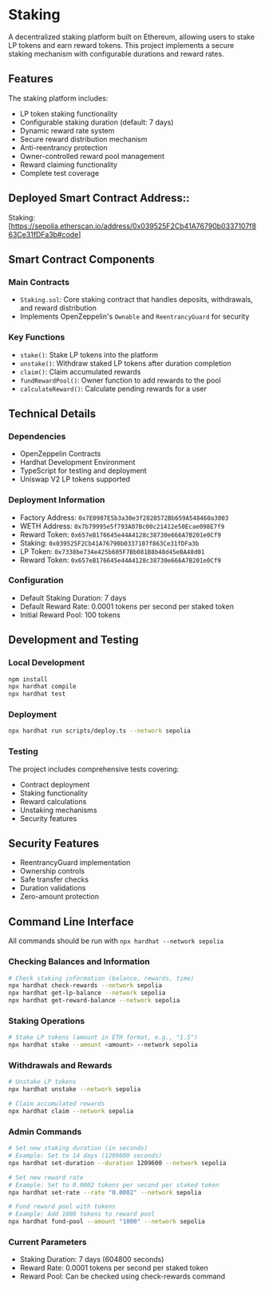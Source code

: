 # Staking 

A decentralized staking platform built on Ethereum, allowing users to stake LP tokens and earn reward tokens. This project implements a secure staking mechanism with configurable durations and reward rates.

## Features

The staking platform includes:

- LP token staking functionality
- Configurable staking duration (default: 7 days)
- Dynamic reward rate system
- Secure reward distribution mechanism
- Anti-reentrancy protection
- Owner-controlled reward pool management
- Reward claiming functionality
- Complete test coverage

## Deployed Smart Contract Address::
Staking:
[https://sepolia.etherscan.io/address/0x039525F2Cb41A76790b0337107f863Ce31fDFa3b#code]

## Smart Contract Components

### Main Contracts
- `Staking.sol`: Core staking contract that handles deposits, withdrawals, and reward distribution
- Implements OpenZeppelin's `Ownable` and `ReentrancyGuard` for security

### Key Functions
- `stake()`: Stake LP tokens into the platform
- `unstake()`: Withdraw staked LP tokens after duration completion
- `claim()`: Claim accumulated rewards
- `fundRewardPool()`: Owner function to add rewards to the pool
- `calculateReward()`: Calculate pending rewards for a user

## Technical Details

### Dependencies
- OpenZeppelin Contracts
- Hardhat Development Environment
- TypeScript for testing and deployment
- Uniswap V2 LP tokens supported

### Deployment Information
- Factory Address: `0x7E0987E5b3a30e3f2828572Bb659A548460a3003`
- WETH Address: `0x7b79995e5f793A07Bc00c21412e50Ecae098E7f9`
- Reward Token: `0x657eB176645e44A4128c38730e666A7B201e0Cf9`
- Staking: `0x039525F2Cb41A76790b0337107f863Ce31fDFa3b`
- LP Token: `0x7338be734e425b605F7Bb081B8b48d45eBA48d01`
- Reward Token: `0x657eB176645e44A4128c38730e666A7B201e0Cf9`

### Configuration
- Default Staking Duration: 7 days
- Default Reward Rate: 0.0001 tokens per second per staked token
- Initial Reward Pool: 100 tokens

## Development and Testing

### Local Development
```bash
npm install
npx hardhat compile
npx hardhat test
```

### Deployment
```bash
npx hardhat run scripts/deploy.ts --network sepolia
```

### Testing
The project includes comprehensive tests covering:
- Contract deployment
- Staking functionality
- Reward calculations
- Unstaking mechanisms
- Security features

## Security Features

- ReentrancyGuard implementation
- Ownership controls
- Safe transfer checks
- Duration validations
- Zero-amount protection

## Command Line Interface 

All commands should be run with `npx hardhat --network sepolia`

### Checking Balances and Information
```bash
# Check staking information (balance, rewards, time)
npx hardhat check-rewards --network sepolia
npx hardhat get-lp-balance --network sepolia
npx hardhat get-reward-balance --network sepolia

```

### Staking Operations
```bash
# Stake LP tokens (amount in ETH format, e.g., "1.5")
npx hardhat stake --amount <amount> --network sepolia
```

### Withdrawals and Rewards
```bash
# Unstake LP tokens
npx hardhat unstake --network sepolia

# Claim accumulated rewards
npx hardhat claim --network sepolia
```

### Admin Commands
```bash
# Set new staking duration (in seconds)
# Example: Set to 14 days (1209600 seconds)
npx hardhat set-duration --duration 1209600 --network sepolia

# Set new reward rate
# Example: Set to 0.0002 tokens per second per staked token
npx hardhat set-rate --rate "0.0002" --network sepolia

# Fund reward pool with tokens
# Example: Add 1000 tokens to reward pool
npx hardhat fund-pool --amount "1000" --network sepolia
```

### Current Parameters
- Staking Duration: 7 days (604800 seconds)
- Reward Rate: 0.0001 tokens per second per staked token
- Reward Pool: Can be checked using check-rewards command
